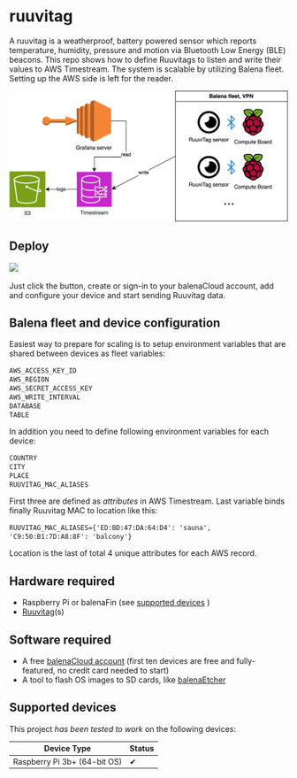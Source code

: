 # ruuvitag
A ruuvitag is a weatherproof, battery powered sensor which reports temperature, humidity, pressure and motion via Bluetooth Low Energy (BLE) beacons. This repo shows how to define Ruuvitags to listen and write their values to AWS Timestream. The system is scalable by utilizing Balena fleet. Setting up the AWS side is left for the reader.

![architecture diagram](./architecture.png)

## Deploy
[![](https://balena.io/deploy.svg)](https://dashboard.balena-cloud.com/deploy?repoUrl=https://github.com/ahtonen/ruuvitag)

Just click the button, create or sign-in to your balenaCloud account, add and configure your device and start sending Ruuvitag data.

## Balena fleet and device configuration
Easiest way to prepare for scaling is to setup environment variables that are shared between devices as fleet variables:
```
AWS_ACCESS_KEY_ID
AWS_REGION
AWS_SECRET_ACCESS_KEY
AWS_WRITE_INTERVAL
DATABASE
TABLE
```
In addition you need to define following environment variables for each device:
```
COUNTRY
CITY
PLACE
RUUVITAG_MAC_ALIASES
```
First three are defined as *attributes* in AWS Timestream. Last variable binds finally Ruuvitag MAC to location like this:
```
RUUVITAG_MAC_ALIASES={'ED:BD:47:DA:64:D4': 'sauna', 'C9:50:B1:7D:A8:8F': 'balcony'}
```
Location is the last of total 4 unique attributes for each AWS record.

## Hardware required
* Raspberry Pi or balenaFin (see [supported devices](#supported-devices) )
* [Ruuvitag](https://shop.ruuvi.com/product/ruuvitag-1-pack/)(s)

## Software required
* A free [balenaCloud account](https://dashboard.balena-cloud.com/signup) (first ten devices are free and fully-featured, no credit card needed to start)
* A tool to flash OS images to SD cards, like [balenaEtcher](https://www.balena.io/etcher/)

## Supported devices
This project *has been tested to work* on the following devices:

| Device Type  | Status |
| ------------- | ------------- |
| Raspberry Pi 3b+ (64-bit OS) | ✔ |
